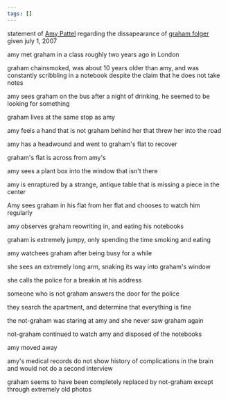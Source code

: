 ```yaml
---
tags: []
---
```

   
statement of [Amy Pattel](/not_created.md) regarding the dissapearance of [graham folger](/not_created.md) given july 1, 2007   
   
amy met graham in a class roughly two years ago in London   
   
graham chainsmoked, was about 10 years older than amy, and was constantly scribbling in a notebook despite the claim that he does not take notes   
   
amy sees graham on the bus after a night of drinking, he seemed to be looking for something   
   
graham lives at the same stop as amy   
   
amy feels a hand that is not graham behind her that threw her into the road   
   
amy has a headwound and went to graham's flat to recover   
   
graham's flat is across from amy's   
   
amy sees a plant box into the window that isn't there   
   
amy is enraptured by a strange, antique table that is missing a piece in the center   
   
Amy sees graham in his flat from her flat and chooses to watch him regularly   
   
amy observes graham reowriting in, and eating his notebooks   
   
graham is extremely jumpy, only spending the time smoking and eating   
   
amy watchees graham after being busy for a while   
   
she sees an extremely long arm, snaking its way into graham's window   
   
she calls the police for a breakin at his address   
   
someone who is not graham answers the door for the police   
   
they search the apartment, and determine that everything is fine   
   
the not-graham was staring at amy and she never saw graham again   
   
not-graham continued to watch amy and disposed of the notebooks   
   
amy moved away   
   
amy's medical records do not show history of complications in the brain and would not do a second interview   
   
graham seems to have been completely replaced by not-graham except through extremely old photos